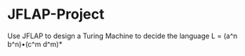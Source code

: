 # JFLAP-Project

Use JFLAP to design a Turing Machine to decide the language L = (a^n b^n)•(c^m d^m)*
